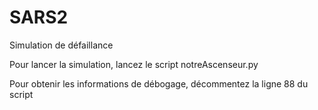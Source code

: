# SARS2
Simulation de défaillance

Pour lancer la simulation, lancez le script notreAscenseur.py

Pour obtenir les informations de débogage, décommentez la ligne 88 du script